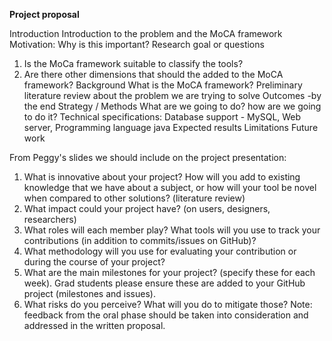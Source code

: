 **Project proposal**

Introduction
 Introduction to the problem and the MoCA framework
 Motivation: Why is this important? 
 Research goal or questions
 1. Is the MoCa framework suitable to classify the tools?
 2. Are there other dimensions that should the added to the MoCA framework?
Background
 What is the MoCA framework?
 Preliminary literature review about the problem we are trying to solve 
 Outcomes -by the end
Strategy / Methods
 What are we going to do? how are we going to do it? 
 Technical specifications: Database support  - MySQL, Web server,  Programming language java
Expected results
Limitations
Future work 

From Peggy's slides we should include on the project presentation: 
1. What is innovative about your project? How will you add to existing knowledge that we have about a subject, or how will your tool be novel when compared to other solutions? (literature review)
2. What impact could your project have? (on users, designers, researchers)
3. What roles will each member play? What tools will you use to track your contributions (in addition to commits/issues on GitHub)?
4. What methodology will you use for evaluating your contribution or during the course of your project?
5. What are the main milestones for your project? (specify these for each week). Grad students please ensure these are added to your GitHub project (milestones and issues).
6. What risks do you perceive? What will you do to mitigate those?
Note: feedback from the oral phase should be taken into consideration and addressed in the written proposal.
 
 
